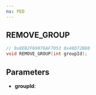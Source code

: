 ```yaml
---
ns: PED
---
```

## REMOVE_GROUP

```c
// 0x8EB2F69076AF7053 0x48D72B88
void REMOVE_GROUP(int groupId);
```

## Parameters
* **groupId**:
